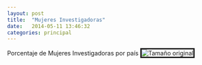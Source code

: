 ```yaml
---
layout: post
title:  "Mujeres Investigadoras"
date:   2014-05-11 13:46:32
categories: principal
---
```


<p> <head> Porcentaje de Mujeres Investigadoras por país </head>
<img src= "grafico_copia.gif" alt="Tamaño original" border="3"></IMG>
</p>

